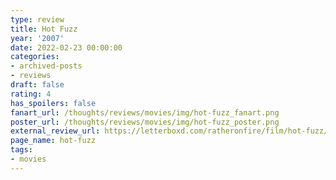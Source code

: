 ```yaml
---
type: review
title: Hot Fuzz
year: '2007'
date: 2022-02-23 00:00:00
categories:
- archived-posts
- reviews
draft: false
rating: 4
has_spoilers: false
fanart_url: /thoughts/reviews/movies/img/hot-fuzz_fanart.png
poster_url: /thoughts/reviews/movies/img/hot-fuzz_poster.png
external_review_url: https://letterboxd.com/ratheronfire/film/hot-fuzz/
page_name: hot-fuzz
tags:
- movies
---
```


